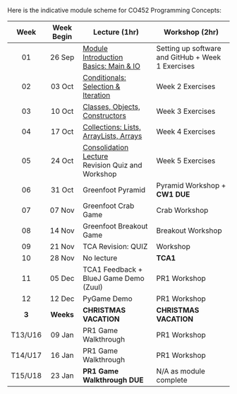 
Here is the indicative module scheme for CO452 Programming Concepts:

| Week | Week Begin | Lecture (1hr) | Workshop (2hr) |
| :---: | :---: | ---- | ---- |
| 01 | 26 Sep | [Module Introduction](https://github.com/BNU-CO452/Java-Apps/blob/main/docs/CO452%20Lecture%200%20-%20Introduction%20to%20the%20Module.pdf)<br/>[Basics: Main & IO](https://github.com/BNU-CO452/Java-Apps/blob/main/docs/CO452%20Lecture%201%20-%20Basics%2C%20Main%2C%20IO.pdf) | Setting up software and GitHub + Week 1 Exercises |  
| 02 | 03 Oct | [Conditionals: Selection & Iteration](https://github.com/BNU-CO452/Java-Apps/blob/main/docs/CO452%20Lecture%202%20-%20Selection%20and%20Iteration.pdf) | Week 2 Exercises |
| 03 | 10 Oct | [Classes, Objects, Constructors](https://github.com/BNU-CO452/Java-Apps/blob/main/docs/CO452%20Lecture%203%20-%20Classes%20and%20Objects.pdf) | Week 3 Exercises |
| 04 | 17 Oct | [Collections: Lists, ArrayLists, Arrays](https://github.com/BNU-CO452/Java-Apps/blob/main/docs/CO452%20Lecture%204%20-%20Collections%2C%20ArrayList%20and%20Generics.pdf) | Week 4 Exercises |
| 05 | 24 Oct | [Consolidation Lecture](https://github.com/BNU-CO452/Java-Apps/blob/main/docs/CO452%20Lecture%205%20-%20Revision_Consolidation%20Lecture.pdf)<br/>Revision Quiz and Workshop | Week 5 Exercises | 
| 06 | 31 Oct | Greenfoot Pyramid | Pyramid Workshop + **CW1 DUE** |  
| 07 | 07 Nov | Greenfoot Crab Game| Crab Workshop |
| 08 | 14 Nov | Greenfoot Breakout Game | Breakout Workshop | 
| 09 | 21 Nov | TCA Revision: QUIZ | Workshop |  
| 10 | 28 Nov | No lecture | **TCA1** | 
| 11 | 05 Dec | TCA1 Feedback + BlueJ Game Demo (Zuul) | PR1 Workshop |  
| 12 | 12 Dec | PyGame Demo | PR1 Workshop | 
| **3** | **Weeks** | **CHRISTMAS VACATION** | **CHRISTMAS VACATION** | 
| T13/U16 | 09 Jan | PR1 Game Walkthrough | PR1 Workshop |  
| T14/U17 | 16 Jan | PR1 Game Walkthrough  | PR1 Workshop |
| T15/U18 | 23 Jan | **PR1 Game Walkthrough DUE** | N/A as module complete | 